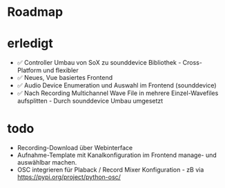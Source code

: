 # Roadmap

# erledigt
- ✅ Controller Umbau von SoX zu sounddevice Bibliothek - Cross-Platform und flexibler
- ✅ Neues, Vue basiertes Frontend
- ✅ Audio Device Enumeration und Auswahl im Frontend (sounddevice)
- ✅ Nach Recording Multichannel Wave File in mehrere Einzel-Wavefiles aufsplitten - Durch sounddevice Umbau umgesetzt

# todo
- Recording-Download über Webinterface
- Aufnahme-Template mit Kanalkonfiguration im Frontend manage- und auswählbar machen.
- OSC integrieren für Plaback / Record Mixer Konfiguration - zB via https://pypi.org/project/python-osc/
